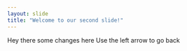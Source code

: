 ```yaml
---
layout: slide
title: "Welcome to our second slide!"
---
```

Hey there some changes here
Use the left arrow to go back
